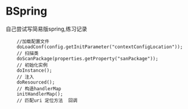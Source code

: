 # BSpring
自己尝试写简易版spring,练习记录

        //加载配置文件
        doLoadConf(config.getInitParameter("contextConfigLocation"));
        // 扫描类
        doScanPackage(properties.getProperty("sanPackage"));
        // 初始化实例
        doInstance();
        // 注入
        doResourced();
        // 构造handlerMap
        initHandlerMap();
        // 匹配uri 定位方法  回调
